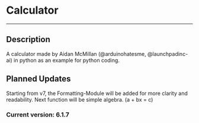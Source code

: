 # Calculator

---

## Description

A calculator made by Aidan McMillan (@arduinohatesme, @launchpadinc-ai) in python as an example for python coding.

## Planned Updates

Starting from v7, the Formatting-Module will be added for more clarity and readability.
Next function will be simple algebra. (a + bx = c)

### Current version: 6.1.7
